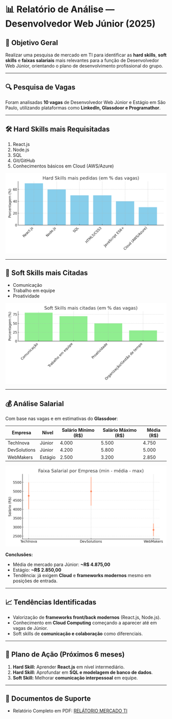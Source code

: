 # 📊 Relatório de Análise — Desenvolvedor Web Júnior (2025)

## 🎯 Objetivo Geral
Realizar uma pesquisa de mercado em TI para identificar as **hard skills**, **soft skills** e **faixas salariais** mais relevantes para a função de Desenvolvedor Web Júnior, orientando o plano de desenvolvimento profissional do grupo.

---

## 🔍 Pesquisa de Vagas
Foram analisadas **10 vagas** de Desenvolvedor Web Júnior e Estágio em São Paulo, utilizando plataformas como **LinkedIn, Glassdoor e Programathor**.

---

## 🛠️ Hard Skills mais Requisitadas
1. React.js  
2. Node.js  
3. SQL  
4. Git/GitHub  
5. Conhecimentos básicos em Cloud (AWS/Azure)  

![Hard Skills](grafico_hard_skills.png)

---

## 🤝 Soft Skills mais Citadas
- Comunicação  
- Trabalho em equipe  
- Proatividade  

![Soft Skills](grafico_soft_skills.png)

---

## 💰 Análise Salarial
Com base nas vagas e em estimativas do **Glassdoor**:

| Empresa       | Nível    | Salário Mínimo (R$) | Salário Máximo (R$) | Média (R$) |
|---------------|----------|----------------------|----------------------|------------|
| TechInova     | Júnior   | 4.000                | 5.500                | 4.750      |
| DevSolutions  | Júnior   | 4.200                | 5.800                | 5.000      |
| WebMakers     | Estágio  | 2.500                | 3.200                | 2.850      |

![Faixa Salarial](grafico_faixa_salarial.png)

**Conclusões:**  
- Média de mercado para Júnior: **~R$ 4.875,00**  
- Estágio: **~R$ 2.850,00**  
- Tendência: já exigem **Cloud** e **frameworks modernos** mesmo em posições de entrada.  

---

## 📈 Tendências Identificadas
- Valorização de **frameworks front/back modernos** (React.js, Node.js).  
- Conhecimento em **Cloud Computing** começando a aparecer até em vagas de Júnior.  
- Soft skills de **comunicação e colaboração** como diferenciais.  

---

## 📝 Plano de Ação (Próximos 6 meses)
1. **Hard Skill:** Aprender **React.js** em nível intermediário.  
2. **Hard Skill:** Aprofundar em **SQL e modelagem de banco de dados**.  
3. **Soft Skill:** Melhorar **comunicação interpessoal** em equipe.  

---

## 📂 Documentos de Suporte
- Relatório Completo em PDF: [RELÁTORIO MERCADO TI](https://github.com/msbraga47/dev-web-junior-analise-2025/blob/9455e4d880fbb671c56f4925d6d6779a1e38a6b5/AN%C3%81LISE%20MERCADO%20TI%20-%20FACUL.pdf)

